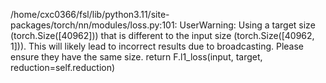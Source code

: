 <!--
 * @Author: HenryVarro666 1504517223@qq.com
 * @Date: 2024-07-19 10:07:53
 * @LastEditors: HenryVarro666 1504517223@qq.com
 * @LastEditTime: 2024-07-19 10:07:56
 * @FilePath: /Spherical_U-Net/Error.md
-->
/home/cxc0366/fsl/lib/python3.11/site-packages/torch/nn/modules/loss.py:101: UserWarning: Using a target size (torch.Size([40962])) that is different to the input size (torch.Size([40962, 1])). This will likely lead to incorrect results due to broadcasting. Please ensure they have the same size.
  return F.l1_loss(input, target, reduction=self.reduction)